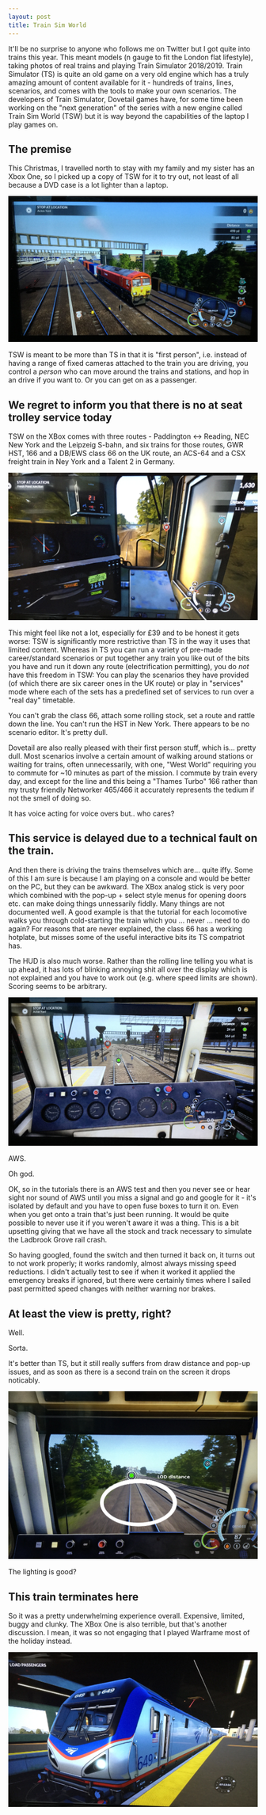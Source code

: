 ```yaml
---
layout: post
title: Train Sim World
---
```


It'll be no surprise to anyone who follows me on Twitter but I got quite into trains this year.  This meant models (n gauge to fit the London flat lifestyle), taking photos of real trains and playing Train Simulator 2018/2019.  Train Simulator (TS) is quite an old game on a very old engine which has a truly amazing amount of content available for it - hundreds of trains, lines, scenarios, and comes with the tools to make your own scenarios.  The developers of Train Simulator, Dovetail games have, for some time been working on the "next generation" of the series with a new engine called Train Sim World (TSW) but it is way beyond the capabilities of the laptop I play games on.

## The premise

This Christmas, I travelled north to stay with my family and my sister has an Xbox One, so I picked up a copy of TSW for it to try out, not least of all because a DVD case is a lot lighter than a laptop.

![Class 66 external](/images/tsw-66-outside.png)


TSW is meant to be more than TS in that it is "first person", i.e. instead of having a range of fixed cameras attached to the train you are driving, you control a *person* who can move around the trains and stations, and hop in an drive if you want to.  Or you can get on as a passenger. 

## We regret to inform you that there is no at seat trolley service today

TSW on the XBox comes with three routes - Paddington <-> Reading, NEC New York and the Leipzeig S-bahn, and six trains for those routes, GWR HST, 166 and a DB/EWS class 66 on the UK route, an ACS-64 and a CSX freight train in Ney York and a Talent 2 in Germany.

![CSX cab](/images/tsw-csx.png)

This might feel like not a lot, especially for £39 and to be honest it gets worse: TSW is significantly more restrictive than TS in the way it uses that limited content.  Whereas in TS you can run a variety of pre-made career/standard scenarios or put together any train you like out of the bits you have and run it down any route (electrification permitting), you do *not* have this freedom in TSW: You can play the scenarios they have provided (of which there are six career ones in the UK route) or play in "services" mode where each of the sets has a predefined set of services to run over a "real day" timetable.

You can't grab the class 66, attach some rolling stock, set a route and rattle down the line.  You can't run the HST in New York.  There appears to be no scenario editor.  It's pretty dull.

Dovetail are also really pleased with their first person stuff, which is... pretty dull.  Most scenarios involve a certain amount of walking around stations or waiting for trains, often unnecessarily, with one, "West World" requiring you to commute for ~10 minutes as part of the mission.  I commute by train every day, and except for the line and this being a "Thames Turbo" 166 rather than my trusty friendly Networker 465/466 it accurately represents the tedium if not the smell of doing so.

It has voice acting for voice overs but.. who cares?

## This service is delayed due to a technical fault on the train.

And then there is driving the trains themselves which are... quite iffy.  Some of this I am sure is because I am playing on a console and would be better on the PC, but they can be awkward.  The XBox analog stick is very poor which combined with the pop-up + select style menus for opening doors etc. can make doing things unnessarily fiddly.  Many things are not documented well.  A good example is that the tutorial for each locomotive walks you through cold-starting the train which you ... never ... need to do again?  For reasons that are never explained, the class 66 has a working hotplate, but misses some of the useful interactive bits its TS compatriot has.

The HUD is also much worse.  Rather than the rolling line telling you what is up ahead, it has lots of blinking annoying shit all over the display which is not explained and you have to work out (e.g. where speed limits are shown).  Scoring seems to be arbitrary.

![Class 66 engineer's seat](/images/tsw-66-inside.png)

AWS.

Oh god.

OK, so in the tutorials there is an AWS test and then you never see or hear sight nor sound of AWS until you miss a signal and go and google for it - it's isolated by default and you have to open fuse boxes to turn it on.  Even when you get onto a train that's just been running.  It would be quite possible to never use it if you weren't aware it was a thing.  This is a bit upsetting giving that we have all the stock and track necessary to simulate the Ladbrook Grove rail crash.

So having googled, found the switch and then turned it back on, it turns out to not work properly; it works randomly, almost always missing speed reductions.  I didn't actually test to see if when it worked it applied the emergency breaks if ignored, but there were certainly times where I sailed past permitted speed changes with neither warning nor brakes.

## At least the view is pretty, right?

Well.

Sorta.

It's better than TS, but it still really suffers from draw distance and pop-up issues, and as soon as there is a second train on the screen it drops noticably.

![LOD distance issues](/images/tsw-66-lod.png)

The lighting is good?

## This train terminates here

So it was a pretty underwhelming experience overall.  Expensive, limited, buggy and clunky.  The XBox One is also terrible, but that's another discussion. I mean, it was so not engaging that I played Warframe most of the holiday instead.

![ACS-64](/images/tsw-acs.png)